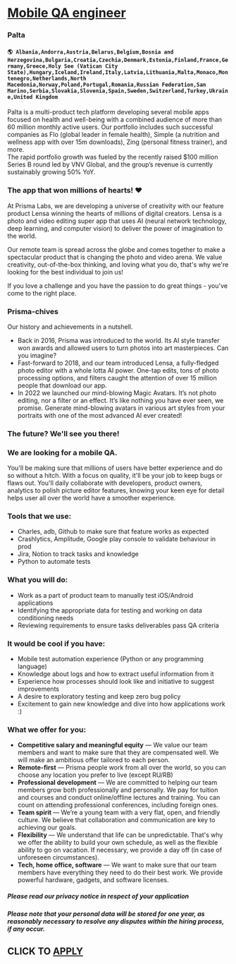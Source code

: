 # [Mobile QA engineer](https://www.remotewlb.com/apply/mobile-qa-engineer-85329)  
### Palta  
#### `🌎 Albania,Andorra,Austria,Belarus,Belgium,Bosnia and Herzegovina,Bulgaria,Croatia,Czechia,Denmark,Estonia,Finland,France,Germany,Greece,Holy See (Vatican City State),Hungary,Iceland,Ireland,Italy,Latvia,Lithuania,Malta,Monaco,Montenegro,Netherlands,North Macedonia,Norway,Poland,Portugal,Romania,Russian Federation,San Marino,Serbia,Slovakia,Slovenia,Spain,Sweden,Switzerland,Turkey,Ukraine,United Kingdom`  

Palta is a multi-product tech platform developing several mobile apps focused on health and well-being with a combined audience of more than 60 million monthly active users. Our portfolio includes such successful companies as Flo (global leader in female health), Simple (a nutrition and wellness app with over 15m downloads), Zing (personal fitness trainer), and more.  
The rapid portfolio growth was fueled by the recently raised $100 million Series B round led by VNV Global, and the group’s revenue is currently sustainably growing 50% YoY.

### The app that won millions of hearts! ❤️

At Prisma Labs, we are developing a universe of creativity with our feature product Lensa winning the hearts of millions of digital creators. Lensa is a photo and video editing super app that uses AI (neural network technology, deep learning, and computer vision) to deliver the power of imagination to the world.

Our remote team is spread across the globe and comes together to make a spectacular product that is changing the photo and video arena. We value creativity, out-of-the-box thinking, and loving what you do, that's why we're looking for the best individual to join us!

If you love a challenge and you have the passion to do great things - you've come to the right place.

### Prisma-chives

Our history and achievements in a nutshell.

  * Back in 2016, Prisma was introduced to the world. Its AI style transfer won awards and allowed users to turn photos into art masterpieces. Can you imagine?
  * Fast-forward to 2018, and our team introduced Lensa, a fully-fledged photo editor with a whole lotta AI power. One-tap edits, tons of photo processing options, and filters caught the attention of over 15 million people that download our app.
  * In 2022 we launched our mind-blowing Magic Avatars. It’s not photo editing, nor a filter or an effect. It’s like nothing you have ever seen, we promise. Generate mind-blowing avatars in various art styles from your portraits with one of the most advanced AI ever created!

### The future? We'll see you there!

### We are looking for a mobile QA.

You'll be making sure that millions of users have better experience and do so without a hitch. With a focus on quality, it'll be your job to keep bugs or flaws out. You'll daily collaborate with developers, product owners, analytics to polish picture editor features, knowing your keen eye for detail helps user all over the world have a smoother experience.

### Tools that we use:

  * Charles, adb, Github to make sure that feature works as expected
  * Crashlytics, Amplitude, Google play console to validate behaviour in prod
  * Jira, Notion to track tasks and knowledge
  * Python to automate tests

### What you will do:

  * Work as a part of product team to manually test iOS/Android applications
  * Identifying the appropriate data for testing and working on data conditioning needs
  * Reviewing requirements to ensure tasks deliverables pass QA criteria

### It would be cool if you have:

  * Mobile test automation experience (Python or any programming language)
  * Knowledge about logs and how to extract useful information from it
  * Experience how processes should look like and initiative to suggest improvements
  * A desire to exploratory testing and keep zero bug policy
  * Excitement to gain new knowledge and dive into how applications work :)

### What we offer for you:

  *  **Competitive salary and meaningful equity** — We value our team members and want to make sure that they are compensated well. We will make an ambitious offer tailored to each person.
  *  **Remote-first** — Prisma people work from all over the world, so you can choose any location you prefer to live (except RU/RB)
  *  **Professional development** — We are committed to helping our team members grow both professionally and personally. We pay for tuition and courses and conduct online/offline lectures and training. You can count on attending professional conferences, including foreign ones.
  *  **Team spirit** — We’re a young team with a very flat, open, and friendly culture. We believe that collaboration and communication are key to achieving our goals.
  *  **Flexibility** — We understand that life can be unpredictable. That's why we offer the ability to build your own schedule, as well as the flexible ability to go on vacation. If necessary, we provide a day off (in case of unforeseen circumstances).
  *  **Tech, home office, software** — We want to make sure that our team members have everything they need to do their best work. We provide powerful hardware, gadgets, and software licenses.

#####  _Please read our privacy notice in respect of your application_

#####  _Please note that your personal data will be stored for one year, as reasonably necessary to resolve any disputes within the hiring process, if any occur._

  
## CLICK TO [APPLY](https://www.remotewlb.com/apply/mobile-qa-engineer-85329)

